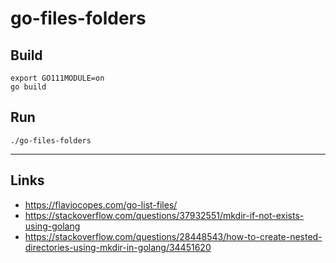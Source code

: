 
# go-files-folders

## Build
```
export GO111MODULE=on
go build
```

## Run
```
./go-files-folders
```

---

## Links

* https://flaviocopes.com/go-list-files/
* https://stackoverflow.com/questions/37932551/mkdir-if-not-exists-using-golang
* https://stackoverflow.com/questions/28448543/how-to-create-nested-directories-using-mkdir-in-golang/34451620
